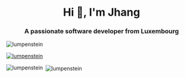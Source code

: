 <h1 align="center">Hi 👋, I'm Jhang</h1>
<h3 align="center">A passionate software developer from Luxembourg</h3>

<p align="left"> <img src="https://komarev.com/ghpvc/?username=lumpenstein&label=Profile%20views&color=0e75b6&style=flat" alt="lumpenstein" /> </p>

<p align="left"> <a href="https://github.com/ryo-ma/github-profile-trophy"><img src="https://github-profile-trophy.vercel.app/?username=lumpenstein" alt="lumpenstein" /></a> </p>

<p><img align="left" src="https://github-readme-stats.vercel.app/api/top-langs?username=lumpenstein&show_icons=true&locale=en&layout=compact" alt="lumpenstein" /></p>

<p>&nbsp;<img align="center" src="https://github-readme-stats.vercel.app/api?username=lumpenstein&show_icons=true&locale=en" alt="lumpenstein" /></p>


<!--
**Lumpenstein/Lumpenstein** is a ✨ _special_ ✨ repository because its `README.md` (this file) appears on your GitHub profile.

Here are some ideas to get you started:

- 🔭 I’m currently working on ...
- 🌱 I’m currently learning ...
- 👯 I’m looking to collaborate on ...
- 🤔 I’m looking for help with ...
- 💬 Ask me about ...
- 📫 How to reach me: ...
- 😄 Pronouns: ...
- ⚡ Fun fact: ...
-->
